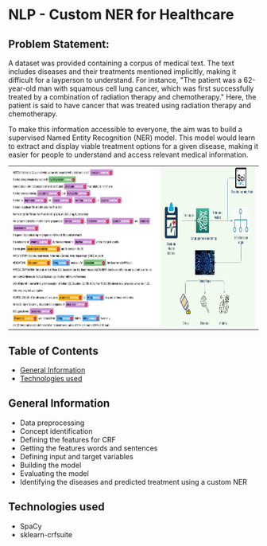 # NLP - Custom NER for Healthcare

## Problem Statement:
A dataset was provided containing a corpus of medical text. The text includes diseases and their treatments mentioned implicitly, making it difficult for a layperson to understand. For instance, "The patient was a 62-year-old man with squamous cell lung cancer, which was first successfully treated by a combination of radiation therapy and chemotherapy." Here, the patient is said to have cancer that was treated using radiation therapy and chemotherapy.

To make this information accessible to everyone, the aim was to build a supervised Named Entity Recognition (NER) model. This model would learn to extract and display viable treatment options for a given disease, making it easier for people to understand and access relevant medical information.

<table>
  <tr>
    <td><img src="Display/text_example.jpg" alt="Image 1" style="width:600px; height:320px;"></td>
    <td><img src="Display/Diagram.png" alt="Image 2" style="width:400px; height:320px;"></td>
  </tr>
</table>


## Table of Contents
- [General Information](#generalinfo)
- [Technologies used](#datasets)

## General Information
- Data preprocessing
- Concept identification
- Defining the features for CRF
- Getting the features words and sentences
- Defining input and target variables
- Building the model
- Evaluating the model
- Identifying the diseases and predicted treatment using a custom NER

## Technologies used
- SpaCy
- sklearn-crfsuite
